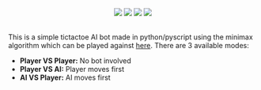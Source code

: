 <div align='center'>
    <img src="https://img.shields.io/website/https/msr8.github.io/tictactoe?color=4D4D4D&labelColor=302D41&label=STATUS&style=for-the-badge">
    <img src="https://img.shields.io/github/stars/msr8/tictactoe?color=3E3E3E&labelColor=302D41&style=for-the-badge">
    <img src="https://img.shields.io/github/last-commit/msr8/tictactoe?color=2F2F2F&labelColor=302D41&style=for-the-badge">   
    <img src="https://img.shields.io/github/issues/msr8/tictactoe?color=202020&labelColor=302D41&style=for-the-badge">
</div>

<br>

This is a simple tictactoe AI bot made in python/pyscript using the minimax algorithm which can be played against [here](https://msr8.github.io/tictactoe). There are 3 available modes:

- **Player VS Player:** No bot involved
- **Player VS AI:** Player moves first
- **AI VS Player:** AI moves first






